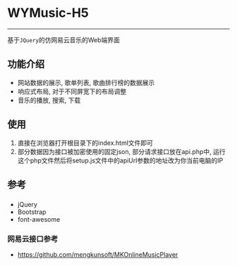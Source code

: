 # WYMusic-H5
---
基于`JQuery`的仿网易云音乐的Web端界面

## 功能介绍
- 网站数据的展示, 歌单列表, 歌曲排行榜的数据展示
- 响应式布局, 对于不同屏宽下的布局调整
- 音乐的播放, 搜索, 下载

## 使用
1. 直接在浏览器打开根目录下的index.html文件即可
2. 部分数据因为接口被加密使用的固定json, 部分请求接口放在api.php中, 运行这个php文件然后将setup.js文件中的apiUrl参数的地址改为你当前电脑的IP


## 参考
### 
- jQuery
- Bootstrap
- font-awesome
### 网易云接口参考
- https://github.com/mengkunsoft/MKOnlineMusicPlayer



